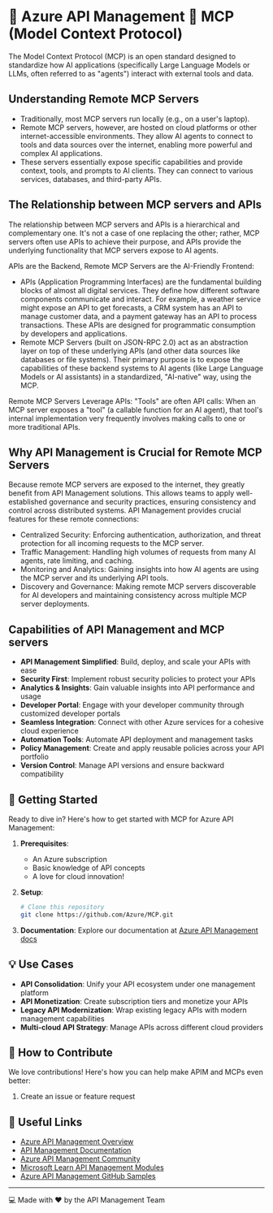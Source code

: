 # 🚀 Azure API Management 💜 MCP (Model Context Protocol)

The Model Context Protocol (MCP) is an open standard designed to standardize how AI applications (specifically Large Language Models or LLMs, often referred to as "agents") interact with external tools and data.

## Understanding Remote MCP Servers

- Traditionally, most MCP servers run locally (e.g., on a user's laptop).
- Remote MCP servers, however, are hosted on cloud platforms or other internet-accessible environments. They allow AI agents to connect to tools and data sources over the internet, enabling more powerful and complex AI applications.
- These servers essentially expose specific capabilities and provide context, tools, and prompts to AI clients. They can connect to various services, databases, and third-party APIs.

## The Relationship between MCP servers and APIs

The relationship between MCP servers and APIs is a hierarchical and complementary one. It's not a case of one replacing the other; rather, MCP servers often use APIs to achieve their purpose, and APIs provide the underlying functionality that MCP servers expose to AI agents.

APIs are the Backend, Remote MCP Servers are the AI-Friendly Frontend:

- APIs (Application Programming Interfaces) are the fundamental building blocks of almost all digital services. They define how different software components communicate and interact. For example, a weather service might expose an API to get forecasts, a CRM system has an API to manage customer data, and a payment gateway has an API to process transactions. These APIs are designed for programmatic consumption by developers and applications.
- Remote MCP Servers (built on JSON-RPC 2.0) act as an abstraction layer on top of these underlying APIs (and other data sources like databases or file systems). Their primary purpose is to expose the capabilities of these backend systems to AI agents (like Large Language Models or AI assistants) in a standardized, "AI-native" way, using the MCP.

Remote MCP Servers Leverage APIs: "Tools" are often API calls: When an MCP server exposes a "tool" (a callable function for an AI agent), that tool's internal implementation very frequently involves making calls to one or more traditional APIs.

## Why API Management is Crucial for Remote MCP Servers

Because remote MCP servers are exposed to the internet, they greatly benefit from API Management solutions. This allows teams to apply well-established governance and security practices, ensuring consistency and control across distributed systems. API Management provides crucial features for these remote connections:
- Centralized Security: Enforcing authentication, authorization, and threat protection for all incoming requests to the MCP server.
- Traffic Management: Handling high volumes of requests from many AI agents, rate limiting, and caching.
- Monitoring and Analytics: Gaining insights into how AI agents are using the MCP server and its underlying API tools.
- Discovery and Governance: Making remote MCP servers discoverable for AI developers and maintaining consistency across multiple MCP server deployments.


## Capabilities of API Management and MCP servers

- **API Management Simplified**: Build, deploy, and scale your APIs with ease
- **Security First**: Implement robust security policies to protect your APIs
- **Analytics & Insights**: Gain valuable insights into API performance and usage
- **Developer Portal**: Engage with your developer community through customized developer portals
- **Seamless Integration**: Connect with other Azure services for a cohesive cloud experience
- **Automation Tools**: Automate API deployment and management tasks
- **Policy Management**: Create and apply reusable policies across your API portfolio
- **Version Control**: Manage API versions and ensure backward compatibility

## 🚦 Getting Started

Ready to dive in? Here's how to get started with MCP for Azure API Management:

1. **Prerequisites**:
   - An Azure subscription
   - Basic knowledge of API concepts
   - A love for cloud innovation!

2. **Setup**:
   ```bash
   # Clone this repository
   git clone https://github.com/Azure/MCP.git
   ```

3. **Documentation**:
   Explore our documentation at [Azure API Management docs](https://docs.microsoft.com/en-us/azure/api-management/)

## 💡 Use Cases

- **API Consolidation**: Unify your API ecosystem under one management platform
- **API Monetization**: Create subscription tiers and monetize your APIs
- **Legacy API Modernization**: Wrap existing legacy APIs with modern management capabilities
- **Multi-cloud API Strategy**: Manage APIs across different cloud providers

## 🤝 How to Contribute

We love contributions! Here's how you can help make APIM and MCPs even better:

1. Create an issue or feature request


## 🔗 Useful Links

- [Azure API Management Overview](https://azure.microsoft.com/en-us/services/api-management/)
- [API Management Documentation](https://docs.microsoft.com/en-us/azure/api-management/)
- [Azure API Management Community](https://techcommunity.microsoft.com/t5/azure-paas-blog/bg-p/AzurePaaSBlog)
- [Microsoft Learn API Management Modules](https://docs.microsoft.com/en-us/learn/browse/?terms=api%20management)
- [Azure API Management GitHub Samples](https://github.com/Azure/api-management-samples)

---

💻 Made with ❤️ by the API Management Team
